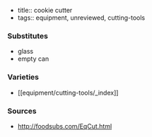 - title:: cookie cutter
- tags:: equipment, unreviewed, cutting-tools
### Substitutes
* glass
* empty can

### Varieties
* [[equipment/cutting-tools/_index]]

### Sources
* http://foodsubs.com/EqCut.html
